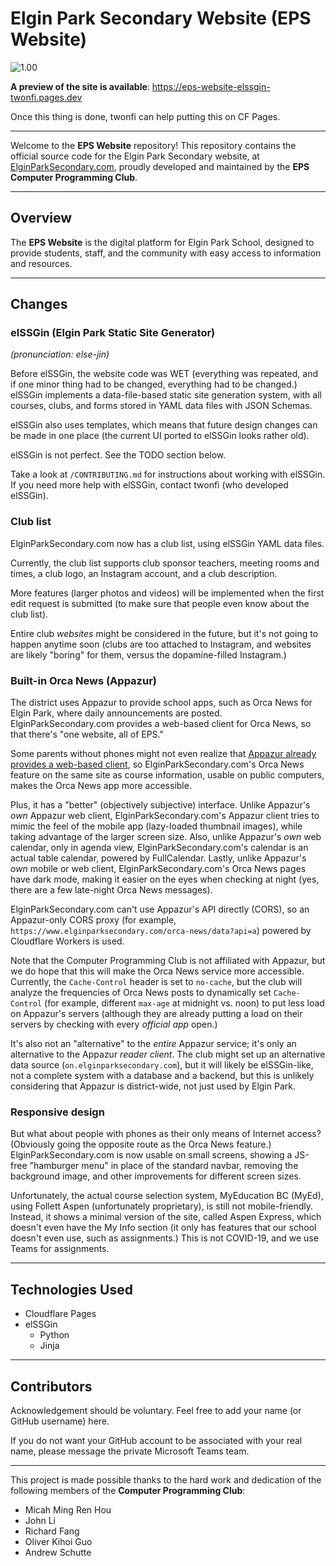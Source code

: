 # Elgin Park Secondary Website (EPS Website)

![1.00](https://elginparksecondary.com/elgin_logo.png)

**A preview of the site is available**: https://eps-website-elssgin-twonfi.pages.dev

Once this thing is done, twonfi can help putting this on CF Pages.

***

Welcome to the **EPS Website** repository! This repository contains the official source code for the Elgin Park Secondary website, at [ElginParkSecondary.com](https://www.elginparksecondary.com), proudly developed and maintained by the **EPS Computer Programming Club**.

***

## Overview

The **EPS Website** is the digital platform for Elgin Park School, designed to provide students, staff, and the community with easy access to information and resources.

***

## Changes

### elSSGin (Elgin Park Static Site Generator)
_(pronunciation: else-jin)_

Before elSSGin, the website code was WET (everything was repeated,
and if one minor thing had to be changed, everything had to be changed.)
elSSGin implements a data-file-based static site generation system, with all courses, clubs, and forms stored in
YAML data files with JSON Schemas.

elSSGin also uses templates, which means that future design changes can be made in one place (the current UI ported
to elSSGin looks rather old).

elSSGin is not perfect. See the TODO section below.

Take a look at `/CONTRIBUTING.md` for instructions about working with elSSGin.
If you need more help with elSSGin, contact twonfi (who developed elSSGin).

### Club list
ElginParkSecondary.com now has a club list, using elSSGin YAML data files. 

Currently, the club list supports club sponsor teachers, meeting rooms and times, a club logo, an Instagram account, and
a club description.

More features (larger photos and videos) will be implemented when the first edit request is submitted 
(to make sure that people even know about the club list).

Entire club _websites_ might be considered in the future, but it's not going to happen anytime soon
(clubs are too attached to Instagram, and websites are likely "boring" for them, versus the dopamine-filled Instagram.)

### Built-in Orca News (Appazur)
The district uses Appazur to provide school apps, such as Orca News for Elgin Park,
where daily announcements are posted.
ElginParkSecondary.com provides a web-based client for Orca News, so that there's "one website, all of EPS."

Some parents without phones might not even realize that
[Appazur already provides a web-based client](https://elginpark.appazur.com), so ElginParkSecondary.com's Orca News
feature on the same site as course information, usable on public computers, makes the Orca News app more accessible.

Plus, it has a "better" (objectively subjective) interface.
Unlike Appazur's _own_ Appazur web client, ElginParkSecondary.com's Appazur client tries to mimic the feel of the
mobile app (lazy-loaded thumbnail images), while taking advantage of the larger screen size.
Also, unlike Appazur's _own_ web calendar, only in agenda view, ElginParkSecondary.com's calendar is an actual table
calendar, powered by FullCalendar.
Lastly, unlike Appazur's _own_ mobile or web client, ElginParkSecondary.com's Orca News pages have dark mode, making it
easier on the eyes when checking at night (yes, there are a few late-night Orca News messages).

ElginParkSecondary.com can't use Appazur's API directly (CORS), so an Appazur-only CORS proxy
(for example, `https://www.elginparksecondary.com/orca-news/data?api=a`) powered by Cloudflare Workers is used.

Note that the Computer Programming Club is not affiliated with Appazur, but we do hope that this will make the Orca News
service more accessible.
Currently, the `Cache-Control` header is set to `no-cache`, but the club will analyze the frequencies of Orca News posts
to dynamically set `Cache-Control` (for example, different `max-age` at midnight vs. noon) to put less load on Appazur's
servers (although they are already putting a load on their servers by checking with every _official app_ open.)

It's also not an "alternative" to the _entire_ Appazur service; it's only an alternative to the Appazur _reader client_.
The club might set up an alternative data source (`on.elginparksecondary.com`), but it will likely be elSSGin-like, not
a complete system with a database and a backend,
but this is unlikely considering that Appazur is district-wide, not just used by Elgin Park.

### Responsive design
But what about people with phones as their only means of Internet access?
(Obviously going the opposite route as the Orca News feature.)
ElginParkSecondary.com is now usable on small screens, showing a JS-free "hamburger menu" in place of the standard
navbar, removing the background image, and other improvements for different screen sizes.

Unfortunately, the actual course selection system, MyEducation BC (MyEd),
using Follett Aspen (unfortunately proprietary), is still not mobile-friendly.
Instead, it shows a minimal version of the site, called Aspen Express, which doesn't even have the My Info section
(it only has features that our school doesn't even use, such as assignments.)
This is not COVID-19, and we use Teams for assignments.

***

## Technologies Used

* Cloudflare Pages
* elSSGin
  * Python
  * Jinja

***

## Contributors

Acknowledgement should be voluntary.
Feel free to add your name (or GitHub username) here.

If you do not want your GitHub account to be associated with your real name,
please message the private Microsoft Teams team.

***

This project is made possible thanks to the hard work and dedication of the following members of the
**Computer Programming Club**:

- Micah Ming Ren Hou
- John Li
- Richard Fang
- Oliver Kihoi Guo
- Andrew Schutte
